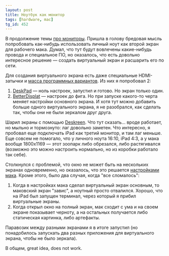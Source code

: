 ```yaml
---
layout: post
title: Ноутбук как монитор
tags: [hardware, mac]
tg_id: 452
---
```

В продолжение темы [про мониторы](/2023/10/24/multiple-displays.html). Пришла в голову бредовая мысль попробовать как-нибудь использовать личный ноут как второй экран для рабочего мака. Думал, что тут будут вовлечены какие-нибудь провода и специальное ПО, но оказалось, что есть довольно интересное решение — создать виртуальный экран и расшарить его по сети.

Для создания виртуального экрана есть даже специальные HDMI-затычки и [масса программных вариантов](https://github.com/pavlobu/deskreen/discussions/86). Из них я попробовал 2:
1. [DeskPad](https://github.com/Stengo/DeskPad) — ноль настроек, запустил и готово. Но экран только один.
2. [BetterDisplat](https://github.com/waydabber/BetterDisplay) — настроек до фига. Но при запуске какого-то черта меняет настройки основного экрана. И хотя тут можно добавить больше одного виртуального экрана, я не разобрался, как сделать так, чтобы они не были зеркалом друг друга.

Шарил экраны с помощью [Deskreen](https://github.com/pavlobu/deskreen). Что тут сказать... вроде работает, но мыльно и тормознуто: лаг довольно заметен. Что интересно, я пробовал еще подключать iPad как третий монитор, и там лаг меньше. Еще совсем не помогало, что у личного ноута 16:10, iPad 4:3, а у мака вообще
1800x1169 — этот зоопарк либо обрезался, либо растягивался (возможно это можно настроить нормально, но из коробки работало так себе).
 
Столкнулся с проблемой, что окно не может быть на нескольких экранах одновременно, но оказалось, что это решается [настройками мака](https://forums.macrumors.com/threads/can-a-window-span-multiple-monitors.2374491/). Кроме этого, было два случая, когда "все сломалось": 
1. Когда в настройках мака сделал виртуальный экран основным, то маковский экран "завис", а ноутный просто отвалился. Хорошо, что на iPad был запущен терминал, через который я прибил виртуальные экраны.
2. Когда открыл окно на полный экран, мак сходит с ума и на своем экране показывает черноту, а на остальных получается либо статическая картинка, либо артефакты. 

Паравозик между разными экранами я в итоге запустил (но понадобилось запускать два разных приложения для виртуального экрана, чтобы не было зеркала).

В общем, great idea, does not work.
